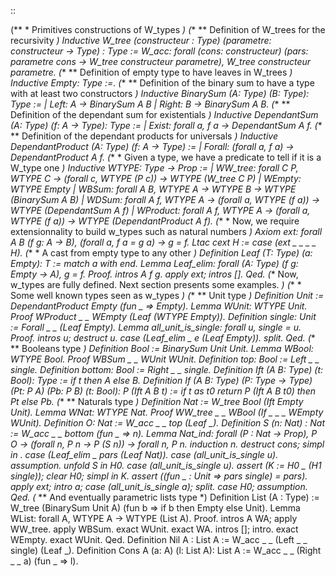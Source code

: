 ::

   (** * Primitives constructions of W_types *)
   (** ** Definition of W_trees for the recursivity *)
   Inductive W_tree
            (constructeur : Type)
            (parametre: constructeur -> Type)
            : Type :=
   W_acc: forall (cons: constructeur)
                 (pars: parametre cons -> W_tree constructeur parametre),
                 W_tree constructeur parametre.
   (** ** Definition of empty type to have leaves in W_trees *)
   Inductive Empty: Type :=.
   (** ** Definition of the binary sum to have a type with at least two constructors *)
   Inductive BinarySum (A: Type) (B: Type): Type :=
   | Left: A -> BinarySum A B
   | Right: B -> BinarySum A B.
   (** ** Definition of the dependant sum for existentials *)
   Inductive DependantSum (A: Type) (f: A -> Type): Type :=
   | Exist: forall a, f a -> DependantSum A f.
   (** ** Definition of the dependant products for universals *)
   Inductive DependantProduct (A: Type) (f: A -> Type) :=
   | Forall: (forall a, f a) -> DependantProduct A f.
   (** * Given a type, we have a predicate to tell if it is a W_type one *)
   Inductive WTYPE: Type -> Prop :=
   | WW_tree: forall C P, WTYPE C -> (forall c, WTYPE (P c)) -> WTYPE (W_tree C P)
   | WEmpty: WTYPE Empty
   | WBSum: forall A B, WTYPE A -> WTYPE B -> WTYPE (BinarySum A B)
   | WDSum: forall A f, WTYPE A -> (forall a, WTYPE (f a)) ->
            WTYPE (DependantSum A f)
   | WProduct: forall A f, WTYPE A -> (forall a, WTYPE (f a)) ->
               WTYPE (DependantProduct A f).
   (** * Now, we require extensionnality to build w_types such as natural numbers *)
   Axiom ext: forall A B (f g: A -> B),
    (forall a, f a = g a) -> g = f.
   Ltac cext H := case (ext _ _ _ _ H).
   (** * A cast from empty type to any other *)
   Definition Leaf (T: Type) (a: Empty): T := match a with end.
   Lemma Leaf_elim: forall (A: Type) (f g: Empty -> A), g = f.
   Proof.
    intros A f g.
    apply ext; intros [].
   Qed.
   (** Now, w_types are fully defined.
    Next section presents some examples. *)
   (** * Some well known types seen as w_types *)
   (** ** Unit type *)
   Definition Unit := DependantProduct Empty (fun _ => Empty).
   Lemma WUnit: WTYPE Unit.
   Proof WProduct _ _ WEmpty (Leaf (WTYPE Empty)).
   Definition single: Unit := Forall _ _ (Leaf Empty).
   Lemma all_unit_is_single: forall u, single = u.
   Proof.
    intros u; destruct u.
    case (Leaf_elim _ e (Leaf Empty)).
    split.
   Qed.
   (** ** Booleans type *)
   Definition Bool := BinarySum Unit Unit.
   Lemma WBool: WTYPE Bool.
   Proof WBSum _ _ WUnit WUnit.
   Definition top: Bool := Left _ _ single.
   Definition bottom: Bool := Right _ _ single.
   Definition Ift (A B: Type) (t: Bool): Type :=
   if t then A else B.
   Definition If (A B: Type) (P: Type -> Type) (Pt: P A) (Pb: P B)
                 (t: Bool): P (Ift A B t) :=
   if t as t0 return P (Ift A B t0)
      then Pt
      else Pb.
   (** ** Naturals type *)
   Definition Nat := W_tree Bool (Ift Empty Unit).
   Lemma WNat: WTYPE Nat.
   Proof WW_tree _ _ WBool (If _ _ _ WEmpty WUnit).
   Definition O: Nat := W_acc _ _ top (Leaf _).
   Definition S (n: Nat) : Nat := W_acc _ _ bottom (fun _ => n).
   Lemma Nat_ind: forall (P : Nat -> Prop), P O -> (forall n, P n -> P (S n)) ->
   forall n, P n.
    induction n.
    destruct cons; simpl in *.
     case (Leaf_elim _ pars (Leaf Nat)).
     case (all_unit_is_single u).
     assumption.
    unfold S in H0.
    case (all_unit_is_single u).
    assert (K := H0 _ (H1 single)); clear H0; simpl in K.
    assert ((fun _ : Unit => pars single) = pars).
     apply ext; intro a; case (all_unit_is_single a); split.
    case H0; assumption.
   Qed.
   (** ** And eventually parametric lists type *)
   Definition List (A : Type) := W_tree (BinarySum Unit A)
                   (fun b => if b then Empty else Unit).
   Lemma WList: forall A, WTYPE A -> WTYPE (List A).
   Proof.
    intros A WA; apply WW_tree.
     apply WBSum.
      exact WUnit.
     exact WA.
    intros []; intro.
     exact WEmpty.
    exact WUnit.
   Qed.
   Definition Nil A : List A := W_acc _ _ (Left _ _ single) (Leaf _).
   Definition Cons A (a: A) (l: List A): List A :=
    W_acc _ _ (Right _ _ a) (fun _ => l).

